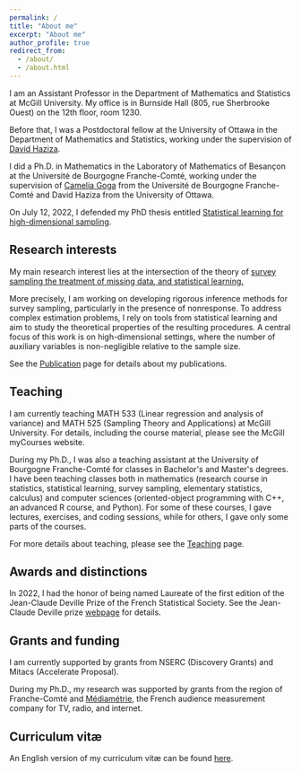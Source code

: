 ```yaml
---
permalink: /
title: "About me"
excerpt: "About me"
author_profile: true
redirect_from: 
  - /about/
  - /about.html
---
```




I am an Assistant Professor in the Department of Mathematics and Statistics at McGill University. My office is in Burnside Hall (805, rue Sherbrooke Ouest) on the 12th floor, room 1230.

Before that, I was a Postdoctoral fellow at the University of Ottawa in the Department of Mathematics and Statistics, working under the supervision of [David Haziza](http://www.davidhaziza.com).

I did a Ph.D. in Mathematics in the Laboratory of Mathematics of Besançon at the Université de Bourgogne Franche-Comté, working under the supervision of [Camelia Goga](http://goga.perso.math.cnrs.fr) from the Université de Bourgogne Franche-Comté and David Haziza from the University of Ottawa. 

On July 12, 2022, I defended my PhD thesis entitled [Statistical learning for high-dimensional sampling](http://mehdiDagdoug.github.io/files/these.pdf).

## Research interests

My main research interest lies at the intersection of the theory of <ins>survey sampling<ins> the treatment of <ins>missing data<ins>, and <ins>statistical learning<ins>.   


More precisely, I am working on developing rigorous inference methods for survey sampling, particularly in the presence of nonresponse. To address complex estimation problems, I rely on tools from statistical learning and aim to study the theoretical properties of the resulting procedures. A central focus of this work is on high-dimensional settings, where the number of auxiliary variables is non-negligible relative to the sample size.

See the [Publication](https://mehdidagdoug.github.io/publications/) page for details about my publications.


## Teaching

I am currently teaching MATH 533 (Linear regression and analysis of variance) and MATH 525 (Sampling Theory and Applications) at McGill University. For details, including the course material, please see the McGill myCourses website.

During my Ph.D., I was also a teaching assistant at the University of Bourgogne Franche-Comté for classes in Bachelor's and Master's degrees. 
I have been teaching classes both in mathematics (research course in statistics, statistical learning, survey sampling, elementary statistics, calculus) and computer sciences (oriented-object programming with C++, an advanced R course, and Python). 
For some of these courses, I gave lectures, exercises, and coding sessions, while for others, I gave only some parts of the courses. 

For more details about teaching, please see the [Teaching](https://mehdidagdoug.github.io/teaching/) page.
 
## Awards and distinctions 

In 2022, I had the honor of being named Laureate of the first edition of the Jean-Claude Deville Prize of the French Statistical Society. See the Jean-Claude Deville prize [webpage](https://www.sfds.asso.fr/fr/enquetes_modeles_et_applications/groupe_enquetes_modeles_et_applications/683-bourses_et_prix/) for details.

## Grants and funding
I am currently supported by grants from NSERC (Discovery Grants) and Mitacs (Accelerate Proposal). 

During my Ph.D., my research was supported by grants from the region of Franche-Comté and [Médiamétrie](https://www.mediametrie.fr/en), the French audience measurement company for TV, radio, and internet. 

## Curriculum vitæ
An English version of my curriculum vitæ can be found [here](http://mehdiDagdoug.github.io/files/CV_Dagdoug.pdf).
